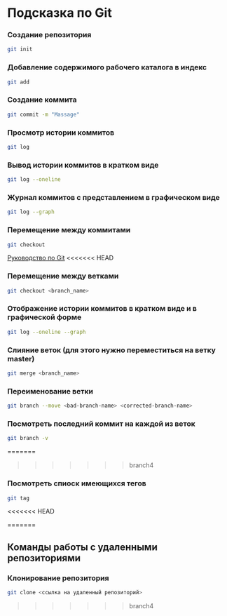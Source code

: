 # Подсказка по Git
### Создание репозитория
```sh
git init
```
### Добавление содержимого рабочего каталога в индекс
```sh
git add
```
### Создание коммита
```sh
git commit -m "Massage"
```
### Просмотр истории коммитов
```sh
git log
```
### Вывод истории коммитов в кратком виде
```sh
git log --oneline
```
### Журнал коммитов с представлением в графическом виде
```sh
git log --graph
```
### Перемещение между коммитами
```sh
git checkout
```
[Руководство по Git](https://git-scm.com/book/en/v2)
<<<<<<< HEAD
### Перемещение между ветками 
```sh
git checkout <branch_name>
```
### Отображение истории коммитов в кратком виде и в графической форме
```sh
git log --oneline --graph
```
### Слияние веток (для этого нужно переместиться на ветку master)
```sh
git merge <branch_name>
```
### Переименование ветки
```sh
git branch --move <bad-branch-name> <corrected-branch-name>
```
### Посмотреть последний коммит на каждой из веток
```sh
git branch -v
```
=======
>>>>>>> branch4
### Посмотреть спиоск имеющихся тегов 
```sh
git tag
```
<<<<<<< HEAD

=======
## Команды работы с удаленными репозиториями
### Клонирование репозитория 
```sh
git clone <ссылка на удаленный репозиторий>
```
>>>>>>> branch4
